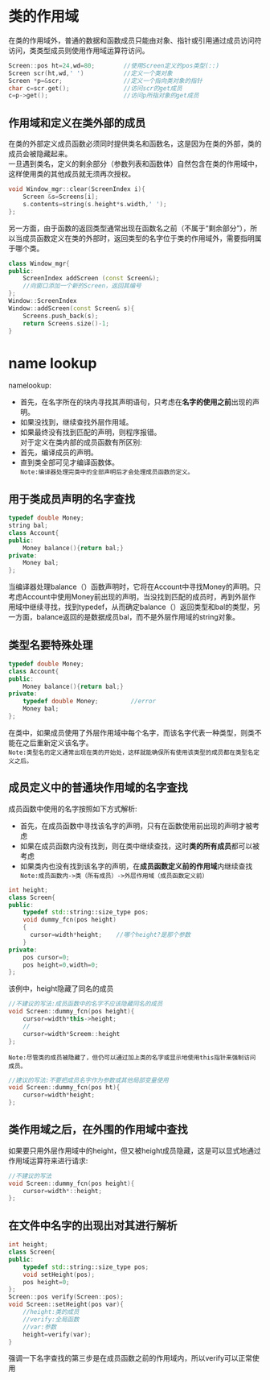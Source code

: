 # 类的作用域
在类的作用域外，普通的数据和函数成员只能由对象、指针或引用通过成员访问符访问，类类型成员则使用作用域运算符访问。
```cpp
Screen::pos ht=24,wd=80;        //使用Screen定义的pos类型(::)
Screen scr(ht,wd,' ')           //定义一个类对象
Screen *p=&scr;                 //定义一个指向类对象的指针
char c=scr.get();               //访问scr的get成员
c=p->get();                     //访问p所指对象的get成员
```
## 作用域和定义在类外部的成员

在类的外部定义成员函数必须同时提供类名和函数名，这是因为在类的外部，类的成员会被隐藏起来。<br>
一旦遇到类名，定义的剩余部分（参数列表和函数体）自然包含在类的作用域中，这样使用类的其他成员就无须再次授权。
```cpp
void Window_mgr::clear(ScreenIndex i){
    Screen &s=Screens[i];
    s.contents=string(s.height*s.width,' ');
};
```
另一方面，由于函数的返回类型通常出现在函数名之前（不属于“剩余部分”），所以当成员函数定义在类的外部时，返回类型的名字位于类的作用域外，需要指明属于哪个类。
```cpp
class Window_mgr{
public:
    ScreenIndex addScreen (const Screen&);
    //向窗口添加一个新的Screen，返回其编号
};
Window::ScreenIndex 
Window::addScreen(const Screen& s){
    Screens.push_back(s);
    return Screens.size()-1;
}
```

# name lookup
namelookup:
* 首先，在名字所在的块内寻找其声明语句，只考虑在**名字的使用之前**出现的声明。
* 如果没找到，继续查找外层作用域。
* 如果最终没有找到匹配的声明，则程序报错。<br>
对于定义在类内部的成员函数有所区别:
* 首先，编译成员的声明。
* 直到类全部可见才编译函数体。<br>
`Note:编译器处理完类中的全部声明后才会处理成员函数的定义。`

## 用于类成员声明的名字查找
```cpp
typedef double Money;
string bal;
class Account{
public:
    Money balance(){return bal;}
private:
    Money bal;
};
```
当编译器处理balance（）函数声明时，它将在Account中寻找Money的声明。只考虑Account中使用Money前出现的声明，当没找到匹配的成员时，再到外层作用域中继续寻找，找到typedef，从而确定balance（）返回类型和bal的类型，另一方面，balance返回的是数据成员bal，而不是外层作用域的string对象。

## 类型名要特殊处理
```cpp
typedef double Money;
class Account{
public:
    Money balance(){return bal;}
private:
    typedef double Money;         //error
    Money bal;
};
```
在类中，如果成员使用了外层作用域中每个名字，而该名字代表一种类型，则类不能在之后重新定义该名字。<br>
`Note:类型名的定义通常出现在类的开始处，这样就能确保所有使用该类型的成员都在类型名定义之后。`

## 成员定义中的普通块作用域的名字查找
成员函数中使用的名字按照如下方式解析:
* 首先，在成员函数中寻找该名字的声明，只有在函数使用前出现的声明才被考虑
* 如果在成员函数内没有找到，则在类中继续查找，这时**类的所有成员**都可以被考虑
* 如果类内也没有找到该名字的声明，在**成员函数定义前的作用域**内继续查找<br>
`Note:成员函数内->类（所有成员）->外层作用域（成员函数定义前）`
```cpp
int height;
class Screen{
public:
    typedef std::string::size_type pos;
    void dummy_fcn(pos height)
    {
      cursor=width*height;    //哪个height?是那个参数
    }
private:
    pos cursor=0;
    pos height=0,width=0;
};
```
该例中，height隐藏了同名的成员
```cpp
//不建议的写法:成员函数中的名字不应该隐藏同名的成员
void Screen::dummy_fcn(pos height){
    cursor=width*this->height;
    //
    cursor=width*Screem::height
};
```
`Note:尽管类的成员被隐藏了，但仍可以通过加上类的名字或显示地使用this指针来强制访问成员。`
```cpp
//建议的写法:不要把成员名字作为参数或其他局部变量使用
void Screen::dummy_fcn(pos ht){
    cursor=width*height;
};
```

## 类作用域之后，在外围的作用域中查找
如果要只用外层作用域中的height，但又被height成员隐藏，这是可以显式地通过作用域运算符来进行请求:
```cpp
//不建议的写法
void Screen::dummy_fcn(pos height){
    cursor=width*::height;
};
```

## 在文件中名字的出现出对其进行解析
```cpp
int height;
class Screen{
public:
    typedef std::string::size_type pos;
    void setHeight(pos);
    pos height=0;
};
Screen::pos verify(Screen::pos);
void Screen::setHeight(pos var){
    //height:类的成员
    //verify:全局函数
    //var:参数
    height=verify(var);
}
```
强调一下名字查找的第三步是在成员函数之前的作用域内，所以verify可以正常使用
